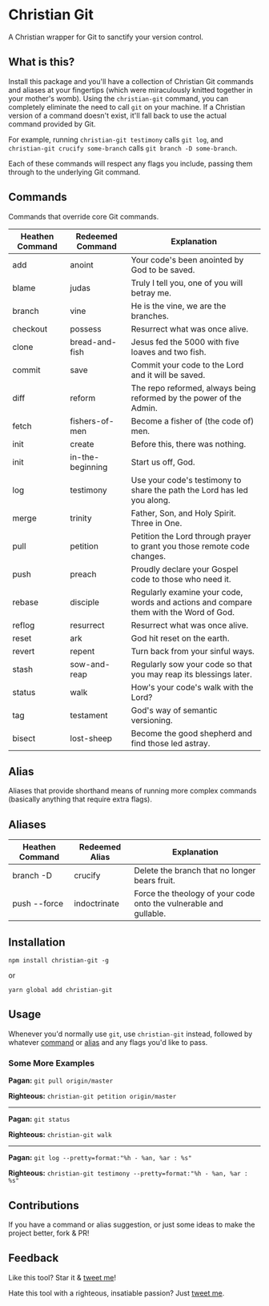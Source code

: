 # Christian Git

A Christian wrapper for Git to sanctify your version control.

## What is this?

Install this package and you'll have a collection of Christian Git commands and aliases at your fingertips (which were miraculously knitted together in your mother's womb). Using the `christian-git` command, you can completely eliminate the need to call `git` on your machine. If a Christian version of a command doesn't exist, it'll fall back to use the actual command provided by Git.

For example, running `christian-git testimony` calls `git log`, and `christian-git crucify some-branch` calls `git branch -D some-branch`.

Each of these commands will respect any flags you include, passing them through to the underlying Git command.

## Commands

Commands that override core Git commands.

| Heathen Command | Redeemed Command | Explanation                                                                           |
| --------------- | ---------------- | ------------------------------------------------------------------------------------- |
| add             | anoint           | Your code's been anointed by God to be saved.                                         |
| blame           | judas            | Truly I tell you, one of you will betray me.                                          |
| branch          | vine             | He is the vine, we are the branches.                                                  |
| checkout        | possess          | Resurrect what was once alive.                                                        |
| clone           | bread-and-fish   | Jesus fed the 5000 with five loaves and two fish.                                     |
| commit          | save             | Commit your code to the Lord and it will be saved.                                    |
| diff            | reform           | The repo reformed, always being reformed by the power of the Admin.                   |
| fetch           | fishers-of-men   | Become a fisher of (the code of) men.                                                 |
| init            | create           | Before this, there was nothing.                                                       |
| init            | in-the-beginning | Start us off, God.                                                                    |
| log             | testimony        | Use your code's testimony to share the path the Lord has led you along.               |
| merge           | trinity          | Father, Son, and Holy Spirit. Three in One.                                           |
| pull            | petition         | Petition the Lord through prayer to grant you those remote code changes.              |
| push            | preach           | Proudly declare your Gospel code to those who need it.                                |
| rebase          | disciple         | Regularly examine your code, words and actions and compare them with the Word of God. |
| reflog          | resurrect        | Resurrect what was once alive.                                                        |
| reset           | ark              | God hit reset on the earth.                                                           |
| revert          | repent           | Turn back from your sinful ways.                                                      |
| stash           | sow-and-reap     | Regularly sow your code so that you may reap its blessings later.                     |
| status          | walk             | How's your code's walk with the Lord?                                                 |
| tag             | testament        | God's way of semantic versioning.                                                     |
| bisect          | lost-sheep       | Become the good shepherd and find those led astray.                                   |

## Alias

Aliases that provide shorthand means of running more complex commands (basically anything that require extra flags).

## Aliases

| Heathen Command | Redeemed Alias | Explanation                                                       |
| --------------- | -------------- | ----------------------------------------------------------------- |
| branch -D       | crucify        | Delete the branch that no longer bears fruit.                     |
| push --force    | indoctrinate   | Force the theology of your code onto the vulnerable and gullable. |

## Installation

`npm install christian-git -g`

or

`yarn global add christian-git`

## Usage

Whenever you'd normally use `git`, use `christian-git` instead, followed by whatever [command](#commands) or [alias](#aliases) and any flags you'd like to pass.

### Some More Examples

**Pagan:** `git pull origin/master`

**Righteous:** `christian-git petition origin/master`

---

**Pagan:** `git status`

**Righteous:** `christian-git walk`

---

**Pagan:** `git log --pretty=format:"%h - %an, %ar : %s"`

**Righteous:** `christian-git testimony --pretty=format:"%h - %an, %ar : %s"`

## Contributions

If you have a command or alias suggestion, or just some ideas to make the project better, fork & PR!

## Feedback

Like this tool? Star it & [tweet me](https://www.twitter.com/amacarthur)!

Hate this tool with a righteous, insatiable passion? Just [tweet me](https://www.twitter.com/amacarthur).
